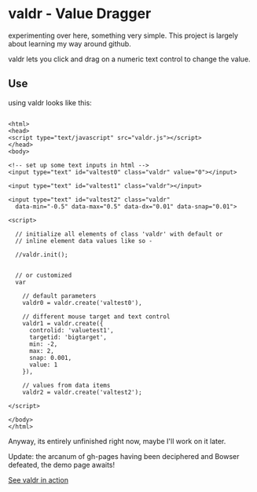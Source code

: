 valdr - Value Dragger
=====================

experimenting over here, something very simple. This project is largely about learning my way around github.

valdr lets you click and drag on a numeric text control to change the value.

Use
---

using valdr looks like this:

```

<html>
<head>
<script type="text/javascript" src="valdr.js"></script>
</head>
<body>

<!-- set up some text inputs in html -->
<input type="text" id="valtest0" class="valdr" value="0"></input>

<input type="text" id="valtest1" class="valdr"></input>

<input type="text" id="valtest2" class="valdr" 
  data-min="-0.5" data-max="0.5" data-dx="0.01" data-snap="0.01">

<script>

  // initialize all elements of class 'valdr' with default or 
  // inline element data values like so -

  //valdr.init(); 


  // or customized
  var 

    // default parameters
    valdr0 = valdr.create('valtest0'),

    // different mouse target and text control
    valdr1 = valdr.create({ 
      controlid: 'valuetest1', 
      targetid: 'bigtarget', 
      min: -2, 
      max: 2, 
      snap: 0.001, 
      value: 1 
    }),

    // values from data items
    valdr2 = valdr.create('valtest2');  

</script>

</body>
</html>

```

Anyway, its entirely unfinished right now, maybe I'll work on it later.

Update: the arcanum of gh-pages having been deciphered and Bowser defeated, the demo page awaits!

[See valdr in action](http://gschorno.github.io/valdr/)

